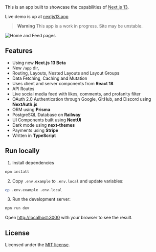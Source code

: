This is an app built to showcase the capabilities of [Next.js 13](https://beta.nextjs.org/docs).

Live demo is up at [nextjs13.app](https://www.nextjs13.app)

> **Warning**
> This app is a work in progress. Site may be unstable.

![Home and Feed pages](https://user-images.githubusercontent.com/26501999/223235925-b2b6c599-cc43-436c-9cd1-f05cfcc454f2.jpg)

## Features

- Using new **Next.js 13 Beta**
- New `/app` dir,
- Routing, Layouts, Nested Layouts and Layout Groups
- Data Fetching, Caching and Mutation
- Uses client and server components from **React 18**
- API Routes
- Live social media feed with likes, comments, and profanity filter
- OAuth 2.0 Authentication through Google, GitHub, and Discord using **NextAuth.js**
- ORM using **Prisma**
- PostgreSQL Database on **Railway**
- UI Components built using **NextUI**
- Dark mode using **next-themes**
- Payments using **Stripe**
- Written in **TypeScript**

## Run locally
1. Install dependencies

```bash
npm install
```
2. Copy `.env.example` to `.env.local` and update variables:

```bash
cp .env.example .env.local
```

3. Run the development server:

```bash
npm run dev
```

Open [http://localhost:3000](http://localhost:3000) with your browser to see the result.

## License

Licensed under the [MIT license](https://github.com/yaseenmustapha/nextjs13-app/blob/main/LICENSE.md).
